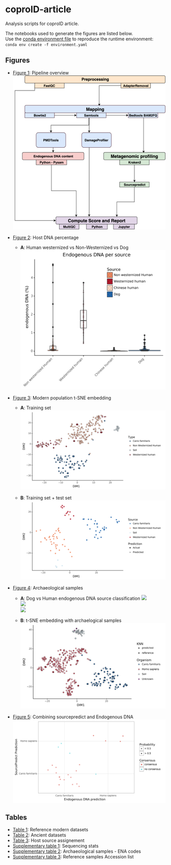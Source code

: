 # coproID-article

Analysis scripts for coproID article.

The notebooks used to generate the figures are listed below.  
Use the [conda environment file](environment.yaml) to reproduce the runtime environment:  
`conda env create -f environment.yaml`


## Figures

- [Figure 1](figures/figure1): Pipeline overview
    ![](figures/figure1/figure1.png)
    
- [Figure 2](figures/figure2): Host DNA percentage
    - **A**: Human westernized vs Non-Westernized vs Dog
    ![](figures/figure2/results/figure2.png)
    
- [Figure 3](figures/figure3): Modern population t-SNE embedding
    - **A**: Training set
    ![](figures/figure3/results/figure3A.png)
    
    - **B**: Training set + test set
    ![](figures/figure3/results/figure3B.png)
    
- [Figure 4](figures/figure4): Archaeological samples 
    - **A**: Dog vs Human endogenous DNA source classification
    ![](figures/figure4/results/figure4A_version_3.png)  
    ![](figures/figure4/results/figure4A_version_4.png)  
    ![](figures/figure4/results/figure4A_version_5.png)  
    
    - **B**: t-SNE embedding with archaelogical samples
    ![](figures/figure4/results/figure4B.png)
    
- [Figure 5](figures/figure5): Combining sourcepredict and Endogenous DNA
    ![](figures/figure5/results/figure5.png)


## Tables

- [Table 1](tables/table_1_reference_modern_datasets.xlsx): Reference modern datasets
- [Table 2](tables/table_2_archaelogical_datasets.xlsx): Ancient datasets
- [Table 3](): Host source assignement
- [Supplementary table 1](): Sequencing stats
- [Supplementary table 2](): Archaeological samples - ENA codes
- [Supplementary table 3](tables/table_s3_reference_sample_acc_list.xlsx): Reference samples Accession list 

